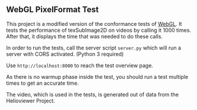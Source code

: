 ## WebGL PixelFormat Test

This project is a modified version of the conformance tests of [WebGL](https://github.com/KhronosGroup/WebGL). It tests the performance of texSubImage2D on videos by calling it 1000 times. After that, it displays the time that was needed to do these calls.

In order to run the tests, call the server script `server.py` which will run a server with CORS activated. (Python 3 required)

Use `http://localhost:8000` to reach the test overview page.

As there is no warmup phase inside the test, you should run a test multiple times to get an accurate time.

The video, which is used in the tests, is generated out of data from the Helioviewer Project.
